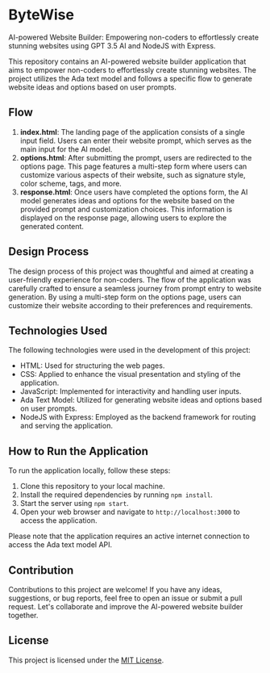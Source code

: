 # ByteWise
AI-powered Website Builder: Empowering non-coders to effortlessly create stunning websites using GPT 3.5 AI and NodeJS with Express.

This repository contains an AI-powered website builder application that aims to empower non-coders to effortlessly create stunning websites. The project utilizes the Ada text model and follows a specific flow to generate website ideas and options based on user prompts.

## Flow

1. **index.html**: The landing page of the application consists of a single input field. Users can enter their website prompt, which serves as the main input for the AI model.
2. **options.html**: After submitting the prompt, users are redirected to the options page. This page features a multi-step form where users can customize various aspects of their website, such as signature style, color scheme, tags, and more.
3. **response.html**: Once users have completed the options form, the AI model generates ideas and options for the website based on the provided prompt and customization choices. This information is displayed on the response page, allowing users to explore the generated content.

## Design Process

The design process of this project was thoughtful and aimed at creating a user-friendly experience for non-coders. The flow of the application was carefully crafted to ensure a seamless journey from prompt entry to website generation. By using a multi-step form on the options page, users can customize their website according to their preferences and requirements.

## Technologies Used

The following technologies were used in the development of this project:

- HTML: Used for structuring the web pages.
- CSS: Applied to enhance the visual presentation and styling of the application.
- JavaScript: Implemented for interactivity and handling user inputs.
- Ada Text Model: Utilized for generating website ideas and options based on user prompts.
- NodeJS with Express: Employed as the backend framework for routing and serving the application.

## How to Run the Application

To run the application locally, follow these steps:

1. Clone this repository to your local machine.
2. Install the required dependencies by running `npm install`.
3. Start the server using `npm start`.
4. Open your web browser and navigate to `http://localhost:3000` to access the application.

Please note that the application requires an active internet connection to access the Ada text model API.

## Contribution

Contributions to this project are welcome! If you have any ideas, suggestions, or bug reports, feel free to open an issue or submit a pull request. Let's collaborate and improve the AI-powered website builder together.

## License

This project is licensed under the [MIT License](LICENSE).
